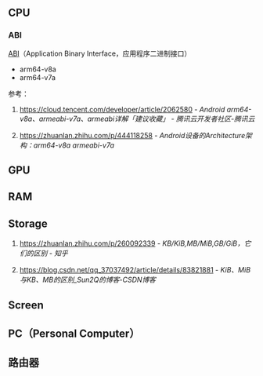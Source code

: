 ## CPU

### ABI

[ABI](https://baike.baidu.com/item/ABI/10912305)（Application Binary Interface，应用程序二进制接口）

- arm64-v8a
- arm64-v7a

参考：

1. https://cloud.tencent.com/developer/article/2062580 - *Android arm64-v8a、armeabi-v7a、armeabi详解「建议收藏」 - 腾讯云开发者社区-腾讯云*

2. https://zhuanlan.zhihu.com/p/444118258 - *Android设备的Architecture架构：arm64-v8a armeabi-v7a*


## GPU


## RAM


## Storage

1. https://zhuanlan.zhihu.com/p/260092339 - *KB/KiB,MB/MiB,GB/GiB，它们的区别 - 知乎*

2. https://blog.csdn.net/qq_37037492/article/details/83821881 - *KiB、MiB与KB、MB的区别_Sun2Q的博客-CSDN博客*


## Screen


## PC（Personal Computer）


## 路由器
